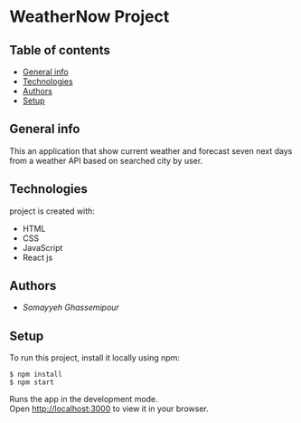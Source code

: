 # WeatherNow Project

## Table of contents

- [General info](#general-info)
- [Technologies](#technologies)
- [Authors](#authors)
- [Setup](#setup)

## General info

This an application that show current weather and forecast seven next days from a weather API based on searched city by user.

## Technologies

project is created with:

- HTML
- CSS
- JavaScript
- React js

## Authors

- _Somayyeh Ghassemipour_

## Setup

To run this project, install it locally using npm:

```
$ npm install
$ npm start
```

Runs the app in the development mode.\
Open [http://localhost:3000](http://localhost:3000) to view it in your browser.
